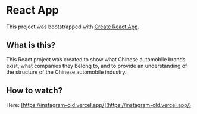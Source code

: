# React App

This project was bootstrapped with [Create React App](https://github.com/facebook/create-react-app).

## What is this?

This React project was created to show what Chinese automobile brands exist, what companies they belong to, and to provide an understanding of the structure of the Chinese automobile industry.

## How to watch?

Here: [https://instagram-old.vercel.app/](https://instagram-old.vercel.app/)
